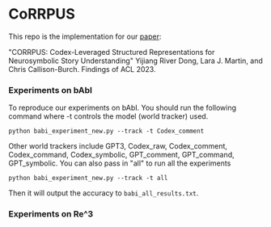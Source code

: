 # CoRRPUS

This repo is the implementation for our [paper](https://arxiv.org/pdf/2212.10754.pdf):

"CORRPUS: Codex-Leveraged Structured Representations for Neurosymbolic Story Understanding"
Yijiang River Dong, Lara J. Martin, and Chris Callison-Burch. Findings of ACL 2023.

### Experiments on bAbI

To reproduce our experiments on bAbI. You should run the following command where -t controls the model (world tracker) used.
```
python babi_experiment_new.py --track -t Codex_comment
```
Other world trackers include GPT3, Codex_raw, Codex_comment, Codex_command, Codex_symbolic, GPT_comment, GPT_command, GPT_symbolic. You can also pass in "all" to 
run all the experiments
```
python babi_experiment_new.py --track -t all
```
Then it will output the accuracy to `babi_all_results.txt`.

### Experiments on Re^3
